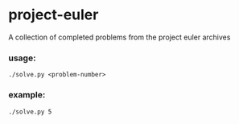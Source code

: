 # project-euler

A collection of completed problems from the project euler archives

### usage: 
```
./solve.py <problem-number>
```

### example: 
```
./solve.py 5
```
